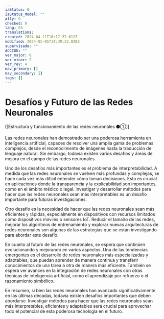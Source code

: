 ```yaml
---
iaStatus: 0
iaStatus_Model: ""
a11y: 0
checked: 0
lang: ES
translations: 
created: 2024-04-11T10:17:37.612Z
modified: 2024-05-05T14:39:22.828Z
supervisado: ""
ACCION: ""
ver_major: 0
ver_minor: 2
ver_rev: 4
nav_primary: []
nav_secondary: []
tags: []
---
```

# Desafíos y Futuro de las Redes Neuronales

[[Estructura y funcionamiento de las redes neuronales ⚫①]]

Las redes neuronales han demostrado ser una poderosa herramienta en inteligencia artificial, capaces de resolver una amplia gama de problemas complejos, desde el reconocimiento de imágenes hasta la traducción de lenguaje natural. Sin embargo, todavía existen varios desafíos y áreas de mejora en el campo de las redes neuronales.

Uno de los desafíos más importantes es el problema de interpretabilidad. A medida que las redes neuronales se vuelven más profundas y complejas, se hace cada vez más difícil entender cómo toman decisiones. Esto es crucial en aplicaciones donde la transparencia y la explicabilidad son importantes, como en el ámbito médico o legal. Investigar y desarrollar métodos para hacer que las redes neuronales sean más interpretables es un desafío importante para futuras investigaciones.

Otro desafío es la necesidad de hacer que las redes neuronales sean más eficientes y rápidas, especialmente en dispositivos con recursos limitados como dispositivos móviles o sensores IoT. Reducir el tamaño de las redes, mejorar los algoritmos de entrenamiento y explorar nuevas arquitecturas de redes neuronales son algunas de las estrategias que se están investigando para abordar este desafío.

En cuanto al futuro de las redes neuronales, se espera que continúen evolucionando y mejorando en varios aspectos. Una de las tendencias emergentes es el desarrollo de redes neuronales más especializadas y adaptables, que puedan aprender de manera continua y transferir conocimientos de una tarea a otra de manera más eficiente. También se espera ver avances en la integración de redes neuronales con otras técnicas de inteligencia artificial, como el aprendizaje por refuerzo o el razonamiento simbólico.

En resumen, si bien las redes neuronales han avanzado significativamente en las últimas décadas, todavía existen desafíos importantes que deben abordarse. Investigar métodos para hacer que las redes neuronales sean más interpretables, eficientes y adaptables será crucial para aprovechar todo el potencial de esta poderosa tecnología en el futuro.
